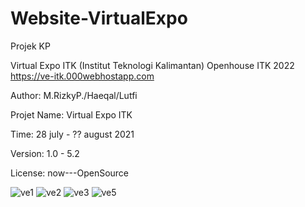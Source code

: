 # Website-VirtualExpo
Projek KP

Virtual Expo ITK (Institut Teknologi Kalimantan)
Openhouse ITK 2022
https://ve-itk.000webhostapp.com

Author: M.RizkyP./Haeqal/Lutfi

Projet Name: Virtual Expo ITK

Time: 28 july  - ?? august 2021

Version: 1.0 - 5.2

License: now---OpenSource


![ve1](https://user-images.githubusercontent.com/73746365/155258739-0b332791-d7d0-4e01-9697-40bd5642ce87.png)
![ve2](https://user-images.githubusercontent.com/73746365/155258758-349776ac-1d1f-4644-8b10-3e3a34b48155.png)
![ve3](https://user-images.githubusercontent.com/73746365/155258778-b5f7019b-360c-4fb7-8557-6c5c7d6134b5.png)
![ve5](https://user-images.githubusercontent.com/73746365/155258784-c31fc17f-3414-456e-90a6-c5fe80508168.png)
